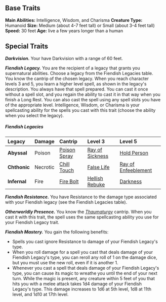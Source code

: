 ## Base Traits

**Main Abilities:** Intelligence, Wisdom, and Charisma
**Creature Type:** Humanoid
**Size:** Medium (about 4-7 feet tall) or Small (about 3-4 feet tall)
**Speed:** 30 feet
**Age:** live a few years longer than a human


## Special Traits

***Darkvision.*** Your have Darkvision with a range of 60 feet.

***Fiendish Legacy.*** You are the recipient of a legacy that grants you supernatural abilities. Choose a legacy from the Fiendish Legacies table.
You know the cantrip of the chosen legacy. When you reach character levels 3 and 5, you learn a higher level spell, as shown in the legacy's description. You always have that spell prepared. You can cast it once without a spell slot, and you regain the ability to cast it in that way when you finish a Long Rest. You can also cast the spell using any spell slots you have of the appropriate level.
Intelligence, Wisdom, or Charisma is your spellcasting ability for the spells you cast with this trait (choose the ability when you select the legacy).

##### Fiendish Legacies
| Legacy       | Damage   | Cantrip                 | Level 3                    | Level 5                        |
| :----------- | :------- | :---------------------- | :------------------------- | :----------------------------- |
| **Abyssal**  | Poison   | [Poison Spray](https://lolindhir.github.io/PnP/spells/Poison%2520Spray) | [Ray of Sickness](https://lolindhir.github.io/PnP/spells/Ray%2520of%2520Sickness) | [Hold Person](https://lolindhir.github.io/PnP/spells/Hold%2520Person)         |
| **Chthonic** | Necrotic | [Chill Touch](https://lolindhir.github.io/PnP/spells/Chill%2520Touch)  | [False Life](https://lolindhir.github.io/PnP/spells/False%2520Life)      | [Ray of Enfeeblement](https://lolindhir.github.io/PnP/spells/Ray%2520of%2520Enfeeblement) |
| **Infernal** | Fire     | [Fire Bolt](https://lolindhir.github.io/PnP/spells/Fire%2520Bolt)    | [Hellish Rebuke](https://lolindhir.github.io/PnP/spells/Hellish%2520Rebuke)  | [Darkness](https://lolindhir.github.io/PnP/spells/Darkness)            |






***Fiendish Resistance.*** You have Resistance to the damage type associated with your Fiendish legacy (see the Fiendish Legacies table).

***Otherworldly Presence.*** You know the *[Thaumaturgy](https://lolindhir.github.io/PnP/spells/Thaumaturgy)* cantrip. When you cast it with this trait, the spell uses the same spellcasting ability you use for your Fiendish Legacy trait.

***Fiendish Mastery.*** You gain the following benefits:
<div class="listNoGap"></div>

- Spells you cast ignore Resistance to damage of your Fiendish Legacy's type.
- When you roll damage for a spell you cast that deals damage of your Fiendish Legacy's type, you can reroll any roll of 1 on the damage dice, but you must use the new roll, even if it is another 1.
- Whenever you cast a spell that deals damage of your Fiendish Legacy's type, you can cause its magic to wreathe you until the end of your next turn. While the magic is present, any creature within 5 feet of you that hits you with a melee attack takes 1d4 damage of your Fiendish Legacy's type. This damage increases to 1d6 at 5th level, 1d8 at 11th level, and 1d10 at 17th level.
